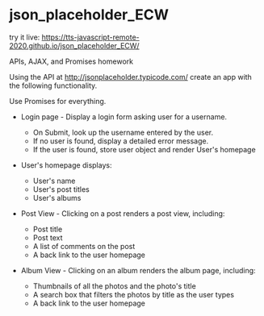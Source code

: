 # json_placeholder_ECW

try it live: https://tts-javascript-remote-2020.github.io/json_placeholder_ECW/

APIs, AJAX, and Promises homework

Using the API at http://jsonplaceholder.typicode.com/ create an app with the following functionality.

Use Promises for everything.

- Login page - Display a login form asking user for a username.

  - On Submit, look up the username entered by the user.
  - If no user is found, display a detailed error message.
  - If the user is found, store user object and render User's homepage

- User's homepage displays:

  - User's name
  - User's post titles
  - User's albums

- Post View - Clicking on a post renders a post view, including:

  - Post title
  - Post text
  - A list of comments on the post
  - A back link to the user homepage

- Album View - Clicking on an album renders the album page, including:

  - Thumbnails of all the photos and the photo's title
  - A search box that filters the photos by title as the user types
  - A back link to the user homepage

